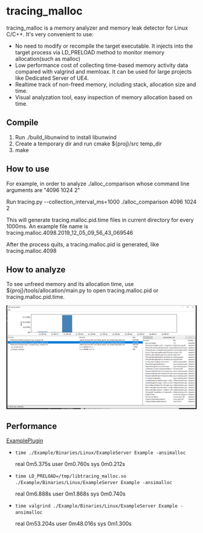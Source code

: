 # tracing_malloc

tracing_malloc is a memory analyzer and memory leak detector for Linux C/C++. It's very convenient to use:

* No need to modify or recompile the target executable. It injects into the target process via LD_PRELOAD method to monitor memory allocation(such as malloc)
* Low performance cost of collecting time-based memory activity data compared with valgrind and memloax. It can be used for large projects like Dedicated Server of UE4.
* Realtime track of non-freed memory, including stack, allocation size and time.
* Visual analyzation tool, easy inspection of memory allocation based on time.

## Compile

1. Run ./build_libunwind to install libunwind
2. Create a temporary dir and run cmake ${proj}/src temp_dir
3. make

## How to use

For example, in order to analyze ./alloc_comparison whose command line arguments are "4096 1024 2"

Run tracing.py --collection_interval_ms=1000 ./alloc_comparison 4096 1024 2

This will generate tracing.malloc.pid.time files in current directory for every 1000ms. An example file name is tracing.malloc.4098.2019_12_05_09_56_43_069546

After the process quits, a tracing.malloc.pid is generated, like tracing.malloc.4098

## How to analyze

To see unfreed memory and its allocation time, use ${proj}/tools/allocation/main.py to open tracing.malloc.pid or tracing.malloc.pid.time.

![](./alloc_comparison.png)

## Performance

[ExamplePlugin](./tools/ExamplePlugin)

* `time ./Example/Binaries/Linux/ExampleServer Example -ansimalloc` 

    real    0m5.375s
    user    0m0.760s
    sys     0m0.212s

* `time LD_PRELOAD=/tmp/libtracing_malloc.so ./Example/Binaries/Linux/ExampleServer Example -ansimalloc`

    real    0m6.888s
    user    0m1.868s
    sys     0m0.740s

* `time valgrind ./Example/Binaries/Linux/ExampleServer Example -ansimalloc`

    real    0m53.204s
    user    0m48.016s
    sys     0m1.300s
